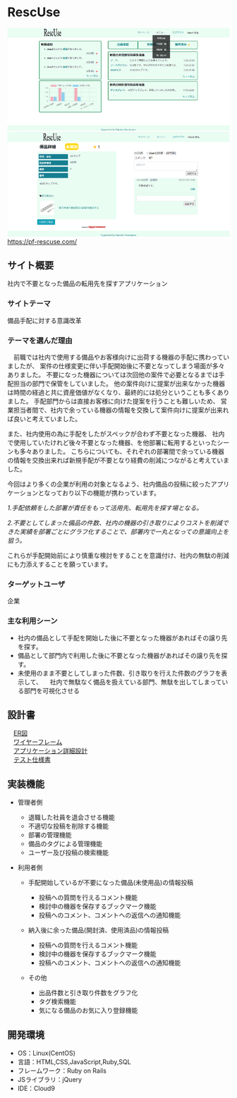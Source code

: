 # RescUse

![マイページ](app/assets/images/readme/README1.png)
![詳細ページ](app/assets/images/readme/README2.png)  
https://pf-rescuse.com/
## サイト概要
社内で不要となった備品の転用先を探すアプリケーション

### サイトテーマ
備品手配に対する意識改革

### テーマを選んだ理由

　前職では社内で使用する備品やお客様向けに出荷する機器の手配に携わっていましたが、
案件の仕様変更に伴い手配開始後に不要となってしまう場面が多々ありました。
不要になった機器については次回他の案件で必要となるまでは手配担当の部門で保管をしていました。
他の案件向けに提案が出来なかった機器は時間の経過と共に資産価値がなくなり、最終的には処分ということも多くありました。
手配部門からは直接お客様に向けた提案を行うことも難しいため、
営業担当者間で、社内で余っている機器の情報を交換して案件向けに提案が出来れば良いと考えていました。

また、社内使用の為に手配をしたがスペックが合わず不要となった機器、
社内で使用していたけれど後々不要となった機器、を他部署に転用するといったシーンも多々ありました。
こちらについても、それぞれの部署間で余っている機器の情報を交換出来れば新規手配が不要となり経費の削減につながると考えていました。


今回はより多くの企業が利用の対象となるよう、社内備品の投稿に絞ったアプリケーションとなっており以下の機能が携わっています。


*1.手配依頼をした部署が責任をもって活用先、転用先を探す場となる。*

*2.不要としてしまった備品の件数、社内の機器の引き取りによりコストを削減できた実績を部署ごとにグラフ化することで、部署内で一丸となっての意識向上を狙う。*


これらが手配開始前により慎重な検討をすることを意識付け、社内の無駄の削減にも力添えすることを願っています。



### ターゲットユーザ
企業

### 主な利用シーン
- 社内の備品として手配を開始した後に不要となった機器があればその譲り先を探す。
- 備品として部門内で利用した後に不要となった機器があればその譲り先を探す。
- 未使用のまま不要としてしまった件数、引き取りを行えた件数のグラフを表示して、
　社内で無駄なく備品を扱えている部門、無駄を出してしまっている部門を可視化させる

## 設計書
　[ER図](https://app.diagrams.net/#G1GqhmY6fKODxTdR_TeFBp8qMigQ2boo7u)  
　[ワイヤーフレーム](https://www.figma.com/file/xFzK5oPiVT7EiODVQT8TMH/PF?type=design&node-id=0-1&mode=design&t=rEN90O80gMap3N8d-0)  
　[アプリケーション詳細設計](https://drive.google.com/drive/my-drive)  
　[テスト仕様書]( https://docs.google.com/spreadsheets/d/1Q3hx1qO7A4EdDU9I52fIsnM2YJB0DTwo/edit#gid=1538903331)  
## 実装機能

- 管理者側
  - 退職した社員を退会させる機能
  - 不適切な投稿を削除する機能
  - 部署の管理機能
  - 備品のタグによる管理機能
  - ユーザー及び投稿の検索機能

- 利用者側
  - 手配開始しているが不要になった備品(未使用品)の情報投稿
    - 投稿への質問を行えるコメント機能
    - 検討中の機器を保存するブックマーク機能
    - 投稿へのコメント、コメントへの返信への通知機能
    
  - 納入後に余った備品(開封済、使用済品)の情報投稿
    - 投稿への質問を行えるコメント機能
    - 検討中の機器を保存するブックマーク機能
    - 投稿へのコメント、コメントへの返信への通知機能

  - その他
    - 出品件数と引き取り件数をグラフ化
    - タグ検索機能
    - 気になる備品のお気に入り登録機能


## 開発環境
- OS：Linux(CentOS)
- 言語：HTML,CSS,JavaScript,Ruby,SQL
- フレームワーク：Ruby on Rails
- JSライブラリ：jQuery
- IDE：Cloud9

